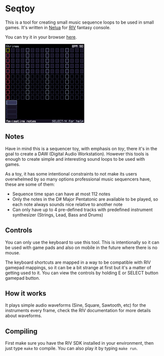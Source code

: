 # Seqtoy

This is a tool for creating small music sequence loops to be used
in small games.
It's written in [Nelua](https://nelua.io/) for [RIV](https://docs.rives.io) fantasy console.

You can try it in your browser
[here](https://emulator.rives.io/#cartridge=https://raw.githubusercontent.com/edubart/cartridges/main/seqtoy.sqfs).

![Screenshot](https://raw.githubusercontent.com/edubart/seqtoy/master/seqtoy.png)

## Notes

Have in mind this is a sequencer toy, with emphasis on *toy*,
there it's in the goal to create a DAW (Digital Audio Workstation).
However this tools is enough to create simple and interesting sound loops
to be used with games.

As a toy, it has some intentional constraints to not make its users
overwhelmed by so many options professional music sequencers have,
these are some of them:

- Sequence time span can have at most 112 notes
- Only the notes in the D# Major Pentatonic are available to be played, so each note always sounds nice relative to another note
- Can only have up to 4 pre-defined tracks with predefined instrument synthesizer (Strings, Lead, Bass and Drums)

## Controls

You can only use the keyboard to use this tool.
This is intentionally so it can be used with game pads and also on mobile in the future where there is no mouse.

The keyboard shortcuts are mapped in a way to be compatible with RIV gamepad mappings,
so it can be a bit strange at first but it's a matter of getting used to it.
You can view the controls by holding E or SELECT button gamepad button.

## How it works

It plays simple audio waveforms (Sine, Square, Sawtooth, etc) for the instruments
every frame, check the RIV documentation for more details about waveforms.

## Compiling

First make sure you have the RIV SDK installed in your environment, then just type `make` to compile.
You can also play it by typing `make run`.